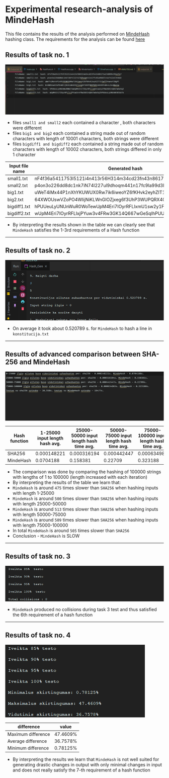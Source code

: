 # Experimental research-analysis of MindeHash

This file contains the results of the analysis performed on [MindeHash](https://github.com/gitguuddd/Hash_generatorius) hashing class.
The requirements for the analysis can be found [here](https://github.com/blockchain-group/Blockchain-technologijos/blob/master/pratybos/1uzduotis-Hashavimas.md)

## Results of task no. 1
![task1](Images/task1.png)
- files ```small1 and small2``` each contained a character , both characters were different
- files ```big1 and big2``` each contained a string made out of random characters with length of 10001 characters, both strings were different
- files ```bigdiff1 and bigdiff2``` each contained a string made out of random characters with length of 10002 characters, both strings differed in only 1 character

| Input file name | Generated hash                                                   |
|-----------------|------------------------------------------------------------------|
| small1.txt      | nF4f36a5411753l5121i4n413r56H314m34cd23fn43n86171a23d899c95enfe7 |
| small2.txt      | p4on3o226dd8dc1nk7iN74l227ul9dhoqm441n17fc9Ia99d3l44e7422ol546d2 |
| big1.txt        | uWeT4iMx44P1nXhYKUWUX0Rw7ik6iweoYZ6fKHvk2eyhZIT1tSwffX4wnoYI0gPl |
| big2.txt        | 64XWOUswVZoPO4WIijNiKLWnGIOZjxeg6f3UhP3WUPQRX40nhHYxW44LZexWweow |
| bigdiff1.txt    | hPUUeuLyUNUnWuR0WoTewUpM4Eri7IOyrRFLlxmU1sw2y1FRw3GK14Q667wGeSqI |
| bigdiff2.txt    | wUpM4Eri7IOyrRFLlxjPYuw3v4FRw3GK14Q667wGeSqIhPUUeuLyUNUnWt03UoTe |

- By interpreting the results shown in the table we can clearly see that ```MindeHash```  satisfies the 1-3rd requirements of a Hash function
---
## Results of task no. 2

![task2](Images/task2.png)
- On average it took about 0.520789 s. for ```MindeHash``` to hash a line in ```konstitucija.txt```
---
## Results of advanced comparison between SHA-256 and MindeHash
![advanced-comp](Images/Advanced.png)

| Hash function | 1-25000 input length hash avg.  | 25000-50000 input length hash time avg. | 50000-75000 input length hash time avg. | 75000-100000 input length hash time avg. | Total test time |
|---------------|---------------------------------|-----------------------------------------|-----------------------------------------|------------------------------------------|-----------------|
| SHA256        | 0.000148221                     | 0.000316194                             | 0.000442447                             | 0.000634983                              | 38.558          |
| MindeHash     | 0.0704188                       | 0.158381                                | 0.22709                                 | 0.323188                                 | 19477           |
- The comparison was done by comparing the hashing of 100000 strings with lengths of 1 to 100000 (length increased with each iteration)
- By interpreting the results of the table we learn that:
- ```MindeHash``` is around ```475``` times slower than ```SHA256``` when hashing inputs with length 1-25000
- ```MindeHash``` is around ```500``` times slower than ```SHA256``` when hashing inputs with length 25000-50000
- ```MindeHash``` is around ```513``` times slower than ```SHA256``` when hashing inputs with length 50000-75000
- ```MindeHash``` is around ```509``` times slower than ```SHA256``` when hashing inputs with length 75000-100000
- In total ```MindeHash``` is around ```505``` times slower than ```SHA256```
- Conclusion - ```MindeHash``` is SLOW
---
## Results of task no. 3
![task3](Images/task3.png)
- ```MindeHash``` produced no collisions during task 3 test and thus satisfied the 6th requirement of a hash function
---
## Results of task no. 4
![task4](Images/task4.png)

| difference         | value    |
|--------------------|----------|
| Maximum difference | 47.4609% |
| Average difference | 36.7578% |
| Minimum difference | 0.78125% |
- By interpreting the results we learn that ```MindeHash``` is not well suited for generating drastic changes in output with only minimal changes in input and does not really satisfy the 7-th requirement of a hash function
